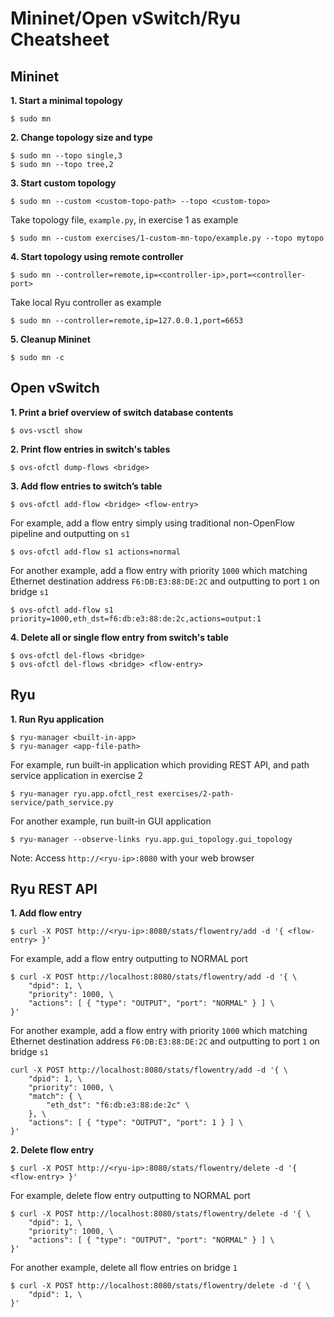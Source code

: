 # Mininet/Open vSwitch/Ryu Cheatsheet

## Mininet
**1. Start a minimal topology**
```
$ sudo mn
```

**2. Change topology size and type**
```
$ sudo mn --topo single,3
$ sudo mn --topo tree,2
```

**3. Start custom topology**
```
$ sudo mn --custom <custom-topo-path> --topo <custom-topo>
```
Take topology file, `example.py`, in exercise 1 as example
```
$ sudo mn --custom exercises/1-custom-mn-topo/example.py --topo mytopo
```

**4. Start topology using remote controller**
```
$ sudo mn --controller=remote,ip=<controller-ip>,port=<controller-port>
```
Take local Ryu controller as example
```
$ sudo mn --controller=remote,ip=127.0.0.1,port=6653
```

**5. Cleanup Mininet**
```
$ sudo mn -c
```

## Open vSwitch
**1. Print a brief overview of switch database contents**
```
$ ovs-vsctl show
```

**2. Print flow entries in switch's tables**
```
$ ovs-ofctl dump-flows <bridge>
```

**3. Add flow entries to switch’s table**
```
$ ovs-ofctl add-flow <bridge> <flow-entry>
```
For example, add a flow entry simply using traditional non-OpenFlow pipeline and outputting on `s1`
```
$ ovs-ofctl add-flow s1 actions=normal
```
For another example, add a flow entry with priority `1000` which matching Ethernet destination address `F6:DB:E3:88:DE:2C` and outputting to port `1` on bridge `s1`
```
$ ovs-ofctl add-flow s1 priority=1000,eth_dst=f6:db:e3:88:de:2c,actions=output:1
```

**4. Delete all or single flow entry from switch's table**
```
$ ovs-ofctl del-flows <bridge>
$ ovs-ofctl del-flows <bridge> <flow-entry>
```

## Ryu
**1. Run Ryu application**
```
$ ryu-manager <built-in-app>
$ ryu-manager <app-file-path>
```
For example, run built-in application which providing REST API, and path service application in exercise 2
```
$ ryu-manager ryu.app.ofctl_rest exercises/2-path-service/path_service.py
```
For another example, run built-in GUI application
```
$ ryu-manager --observe-links ryu.app.gui_topology.gui_topology
```
Note: Access `http://<ryu-ip>:8080` with your web browser

## Ryu REST API
**1. Add flow entry**
```
$ curl -X POST http://<ryu-ip>:8080/stats/flowentry/add -d '{ <flow-entry> }'
```
For example, add a flow entry outputting to NORMAL port
```
$ curl -X POST http://localhost:8080/stats/flowentry/add -d '{ \
    "dpid": 1, \
    "priority": 1000, \
    "actions": [ { "type": "OUTPUT", "port": "NORMAL" } ] \
}'
```
For another example, add a flow entry with priority `1000` which matching Ethernet destination address `F6:DB:E3:88:DE:2C` and outputting to port `1` on bridge `s1`
```
curl -X POST http://localhost:8080/stats/flowentry/add -d '{ \
    "dpid": 1, \
    "priority": 1000, \
    "match": { \
        "eth_dst": "f6:db:e3:88:de:2c" \
    }, \
    "actions": [ { "type": "OUTPUT", "port": 1 } ] \
}'
```

**2. Delete flow entry**
```
$ curl -X POST http://<ryu-ip>:8080/stats/flowentry/delete -d '{ <flow-entry> }'
```
For example, delete flow entry outputting to NORMAL port
```
$ curl -X POST http://localhost:8080/stats/flowentry/delete -d '{ \
    "dpid": 1, \
    "priority": 1000, \
    "actions": [ { "type": "OUTPUT", "port": "NORMAL" } ] \
}'
```
For another example, delete all flow entries on bridge `1`
```
$ curl -X POST http://localhost:8080/stats/flowentry/delete -d '{ \
    "dpid": 1, \
}'
```
